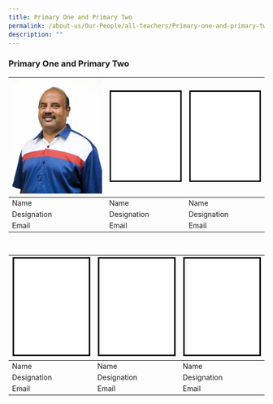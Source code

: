 ```yaml
---
title: Primary One and Primary Two
permalink: /about-us/Our-People/all-teachers/Primary-one-and-primary-two/
description: ""
---
```

### Primary One and Primary Two


|![Sethu](/images/About%20Us/Our%20People/MR%20SETHU%20RAJAGOPAL-200px.jpeg)|  ![Pic 2](/images/About%20Us/Our%20People/Blank_200.gif) |  ![Pic 3](/images/About%20Us/Our%20People/Blank_200.gif) |
| -------- | -------- | -------- |
| Name     | Name     | Name     |
| Designation     | Designation     | Designation     |
| Email     | Email     | Email     |

<br>


| ![Pic 1](/images/About%20Us/Our%20People/Blank_200.gif) | ![Pic 2](/images/About%20Us/Our%20People/Blank_200.gif) | ![Pic 3](/images/About%20Us/Our%20People/Blank_200.gif) |
| -------- | -------- | -------- |
| Name     | Name     | Name     |
| Designation     | Designation     | Designation     |
| Email     | Email     | Email     |

<br>




